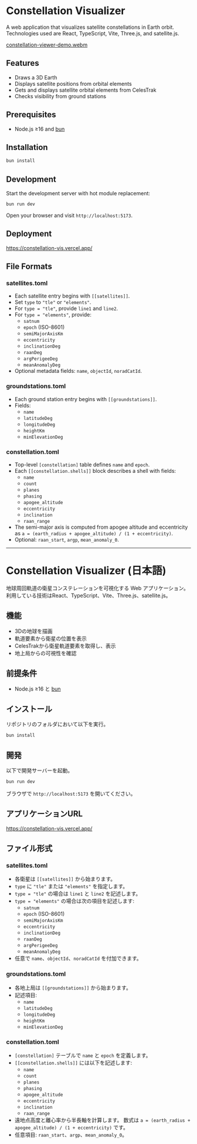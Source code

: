 # Constellation Visualizer

A web application that visualizes satellite constellations in Earth orbit.
Technologies used are React, TypeScript, Vite, Three.js, and satellite.js.

[constellation-viewer-demo.webm](https://github.com/user-attachments/assets/5389ebab-c38b-4a5f-9e25-4042f1ca3824)

## Features

- Draws a 3D Earth
- Displays satellite positions from orbital elements
- Gets and displays satellite orbital elements from CelesTrak
- Checks visibility from ground stations

## Prerequisites

- Node.js ≥16 and [bun](https://bun.sh/)

## Installation

```bash
bun install
```

## Development

Start the development server with hot module replacement:

```bash
bun run dev
```

Open your browser and visit `http://localhost:5173`.

## Deployment
https://constellation-vis.vercel.app/

## File Formats

### satellites.toml

- Each satellite entry begins with `[[satellites]]`.
- Set `type` to `"tle"` or `"elements"`.
- For `type = "tle"`, provide `line1` and `line2`.
- For `type = "elements"`, provide:
  - `satnum`
  - `epoch` (ISO-8601)
  - `semiMajorAxisKm`
  - `eccentricity`
  - `inclinationDeg`
  - `raanDeg`
  - `argPerigeeDeg`
  - `meanAnomalyDeg`
- Optional metadata fields: `name`, `objectId`, `noradCatId`.

### groundstations.toml

- Each ground station entry begins with `[[groundstations]]`.
- Fields:
  - `name`
  - `latitudeDeg`
  - `longitudeDeg`
  - `heightKm`
  - `minElevationDeg`

### constellation.toml

- Top-level `[constellation]` table defines `name` and `epoch`.
- Each `[[constellation.shells]]` block describes a shell with fields:
  - `name`
  - `count`
  - `planes`
  - `phasing`
  - `apogee_altitude`
  - `eccentricity`
  - `inclination`
  - `raan_range`
- The semi-major axis is computed from apogee altitude and eccentricity as
  `a = (earth_radius + apogee_altitude) / (1 + eccentricity)`.
- Optional: `raan_start`, `argp`, `mean_anomaly_0`.

---

# Constellation Visualizer (日本語)

地球周回軌道の衛星コンステレーションを可視化する Web アプリケーション。
利用している技術はReact、TypeScript、Vite、Three.js、satellite.js。

## 機能

- 3Dの地球を描画
- 軌道要素から衛星の位置を表示
- CelesTrakから衛星軌道要素を取得し、表示
- 地上局からの可視性を確認

## 前提条件

- Node.js ≥16 と [bun](https://bun.sh/)

## インストール

リポジトリのフォルダにおいて以下を実行。

```bash
bun install
```

## 開発

以下で開発サーバーを起動。

```bash
bun run dev
```

ブラウザで `http://localhost:5173` を開いてください。

## アプリケーションURL
https://constellation-vis.vercel.app/

## ファイル形式

### satellites.toml

- 各衛星は `[[satellites]]` から始まります。
- `type` に `"tle"` または `"elements"` を指定します。
- `type = "tle"` の場合は `line1` と `line2` を記述します。
- `type = "elements"` の場合は次の項目を記述します:
  - `satnum`
  - `epoch` (ISO-8601)
  - `semiMajorAxisKm`
  - `eccentricity`
  - `inclinationDeg`
  - `raanDeg`
  - `argPerigeeDeg`
  - `meanAnomalyDeg`
- 任意で `name`、`objectId`、`noradCatId` を付加できます。

### groundstations.toml

- 各地上局は `[[groundstations]]` から始まります。
- 記述項目:
  - `name`
  - `latitudeDeg`
  - `longitudeDeg`
  - `heightKm`
  - `minElevationDeg`

### constellation.toml

- `[constellation]` テーブルで `name` と `epoch` を定義します。
- `[[constellation.shells]]` には以下を記述します:
  - `name`
  - `count`
  - `planes`
  - `phasing`
  - `apogee_altitude`
  - `eccentricity`
  - `inclination`
  - `raan_range`
 - 遠地点高度と離心率から半長軸を計算します。
   数式は `a = (earth_radius + apogee_altitude) / (1 + eccentricity)` です。
- 任意項目: `raan_start`、`argp`、`mean_anomaly_0`。
